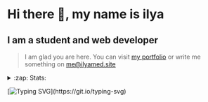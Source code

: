 # Hi there 👋, my name is ilya
## I am a student and web developer
<!-- ![I am a student and web developer](https://i.pinimg.com/originals/b9/ba/44/b9ba446cca2bb06ff1a8d49fd46581ed.jpg) -->

>I am glad you are here. You can visit [my portfolio](https://ilyamed.site/) or write me something on me@ilyamed.site 

<!-- - 🔭 I’m currently working on some pet projects
- 🤔 I’m looking for help with design...
- 🥅 2022 Goals: Find a job
- 💬 Ask me about my favourite movies 
 -->
 
<details>
  <summary>:zap: Stats:</summary>
<p><!-- https://github.com/anmol098/waka-readme-stats -->
  
![Profile Views](https://komarev.com/ghpvc/?username=Terro216&color=blueviolet)

<!--START_SECTION:waka-->
![Code Time](http://img.shields.io/badge/Code%20Time-587%20hrs%2020%20mins-blue)

![Lines of code](https://img.shields.io/badge/From%20Hello%20World%20I%27ve%20Written-187%20Thousand%20lines%20of%20code-blue)

**🐱 My GitHub Data** 

> 🏆 640 Contributions in the Year 2022
 > 
> 📦 159.3 kB Used in GitHub's Storage 
 > 
> 💼 Opted to Hire
 > 
> 📜 14 Public Repositories 
 > 
> 🔑 4 Private Repositories  
 > 
**I'm a Night 🦉** 

```text
🌞 Morning    34 commits     █░░░░░░░░░░░░░░░░░░░░░░░░   5.8% 
🌆 Daytime    106 commits    ████░░░░░░░░░░░░░░░░░░░░░   18.09% 
🌃 Evening    241 commits    ██████████░░░░░░░░░░░░░░░   41.13% 
🌙 Night      205 commits    ████████░░░░░░░░░░░░░░░░░   34.98%

```


📊 **This Week I Spent My Time On** 

```text
⌚︎ Time Zone: Europe/Moscow

💬 Programming Languages: 
JavaScript               5 hrs 25 mins       ████████████░░░░░░░░░░░░░   49.05% 
C++                      4 hrs 7 mins        █████████░░░░░░░░░░░░░░░░   37.23% 
SCSS                     37 mins             █░░░░░░░░░░░░░░░░░░░░░░░░   5.66% 
HTML                     22 mins             ░░░░░░░░░░░░░░░░░░░░░░░░░   3.45% 
Markdown                 13 mins             ░░░░░░░░░░░░░░░░░░░░░░░░░   2.06%

🔥 Editors: 
VS Code                  10 hrs 18 mins      ███████████████████████░░   93.29% 
CLion                    44 mins             █░░░░░░░░░░░░░░░░░░░░░░░░   6.71%

```


 Last Updated on 02/11/2022 18:53:32 UTC
<!--END_SECTION:waka-->
  
![GitHub stats](https://github-readme-stats.vercel.app/api?username=Terro216&show_icons=true&theme=darcula)  
</p>
</details>

[![Typing SVG](https://readme-typing-svg.herokuapp.com?color=%23204829&duration=7000&lines=Wake+up%2C+Neo...)](https://git.io/typing-svg)
